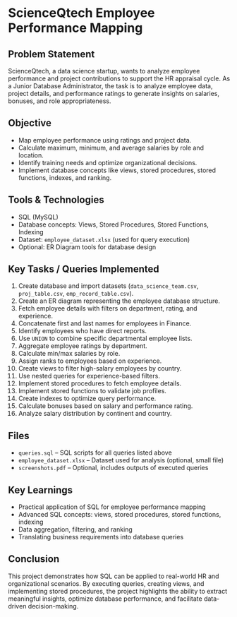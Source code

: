 # ScienceQtech Employee Performance Mapping

## Problem Statement
ScienceQtech, a data science startup, wants to analyze employee performance and project contributions to support the HR appraisal cycle. As a Junior Database Administrator, the task is to analyze employee data, project details, and performance ratings to generate insights on salaries, bonuses, and role appropriateness.

## Objective
- Map employee performance using ratings and project data.  
- Calculate maximum, minimum, and average salaries by role and location.  
- Identify training needs and optimize organizational decisions.  
- Implement database concepts like views, stored procedures, stored functions, indexes, and ranking.

## Tools & Technologies
- SQL (MySQL)  
- Database concepts: Views, Stored Procedures, Stored Functions, Indexing  
- Dataset: `employee_dataset.xlsx` (used for query execution)  
- Optional: ER Diagram tools for database design  

## Key Tasks / Queries Implemented
1. Create database and import datasets (`data_science_team.csv`, `proj_table.csv`, `emp_record_table.csv`).  
2. Create an ER diagram representing the employee database structure.  
3. Fetch employee details with filters on department, rating, and experience.  
4. Concatenate first and last names for employees in Finance.  
5. Identify employees who have direct reports.  
6. Use `UNION` to combine specific departmental employee lists.  
7. Aggregate employee ratings by department.  
8. Calculate min/max salaries by role.  
9. Assign ranks to employees based on experience.  
10. Create views to filter high-salary employees by country.  
11. Use nested queries for experience-based filters.  
12. Implement stored procedures to fetch employee details.  
13. Implement stored functions to validate job profiles.  
14. Create indexes to optimize query performance.  
15. Calculate bonuses based on salary and performance rating.  
16. Analyze salary distribution by continent and country.

## Files
- `queries.sql` – SQL scripts for all queries listed above  
- `employee_dataset.xlsx` – Dataset used for analysis (optional, small file)  
- `screenshots.pdf` – Optional, includes outputs of executed queries  

## Key Learnings
- Practical application of SQL for employee performance mapping  
- Advanced SQL concepts: views, stored procedures, stored functions, indexing  
- Data aggregation, filtering, and ranking  
- Translating business requirements into database queries  

## Conclusion
This project demonstrates how SQL can be applied to real-world HR and organizational scenarios. By executing queries, creating views, and implementing stored procedures, the project highlights the ability to extract meaningful insights, optimize database performance, and facilitate data-driven decision-making.

